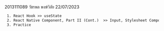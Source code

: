 
2013111089
วัชรพล พงษ์วิลัย
22/07/2023
<br>
```txt
 1. React Hook >> useState
 2. React Native Component, Part II (Cont.)  >> Input, Stylesheet Components, Flexbox
 3. Practice
```
